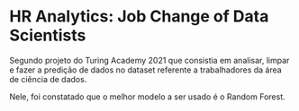 # HR Analytics: Job Change of Data Scientists

Segundo projeto do Turing Academy 2021 que consistia em analisar, limpar e fazer a predição de dados no dataset referente a trabalhadores da área de ciência de dados. 

Nele, foi constatado que o melhor modelo a ser usado é o Random Forest.
